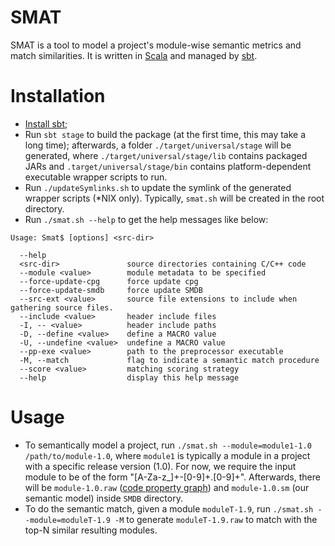 SMAT
======
SMAT is a tool to model a project's module-wise semantic metrics and match similarities. It is written in [Scala](https://www.scala-lang.org/) and managed by [sbt](https://www.scala-sbt.org/).

Installation
============

* [Install sbt](https://www.scala-sbt.org/1.x/docs/Setup.html);
* Run `sbt stage` to build the package (at the first time, this may take a long time); afterwards, a folder `./target/universal/stage` will be generated, where `./target/universal/stage/lib` contains packaged JARs and `.target/universal/stage/bin` contains platform-dependent executable wrapper scripts to run.
* Run `./updateSymlinks.sh` to update the symlink of the generated wrapper scripts (*NIX only). Typically, `smat.sh` will be created in the root directory.
* Run `./smat.sh --help` to get the help messages like below:
```
Usage: Smat$ [options] <src-dir>

  --help
  <src-dir>               source directories containing C/C++ code
  --module <value>        module metadata to be specified
  --force-update-cpg      force update cpg
  --force-update-smdb     force update SMDB
  --src-ext <value>       source file extensions to include when gathering source files.
  --include <value>       header include files
  -I, -- <value>          header include paths
  -D, --define <value>    define a MACRO value
  -U, --undefine <value>  undefine a MACRO value
  --pp-exe <value>        path to the preprocessor executable
  -M, --match             flag to indicate a semantic match procedure
  --score <value>         matching scoring strategy
  --help                  display this help message
```

Usage
======
* To semantically model a project, run `./smat.sh --module=module1-1.0 /path/to/module-1.0`, where `module1` is typically a module in a project with a specific release version (1.0). For now, we require the input module to be of the form "[A-Za-z_]+-[0-9]+.[0-9]+". Afterwards, there will be `module-1.0.raw` ([code property graph](https://docs.shiftleft.io/core-concepts/code-property-graph)) and `module-1.0.sm` (our semantic model) inside `SMDB` directory.
* To do the semantic match, given a module `moduleT-1.9`, run `./smat.sh --module=moduleT-1.9 -M` to generate `moduleT-1.9.raw` to match with the top-N similar resulting modules.
